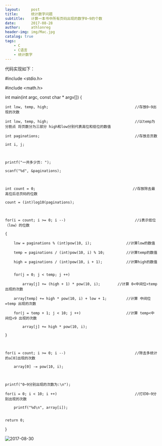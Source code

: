```yaml
---
layout:     post
title:      统计数字问题
subtitle:   计算一本书中所有页码出现的数字0~9的个数
date:       2017-08-28
author:     athlonreg
header-img: img/Mac.jpg
catalog: true
tags:
    - C
    - C语言
    - 统计数字
---
```


代码实现如下：



#include <stdio.h>

#include <math.h>


int main(int argc, const char * argv[]) 
{
    
	int low, temp, high;                                        //存放0~9出现的次数
	
	int low, temp, high;                                        //以temp为分割点 将页数分为三部分 high和low分别代表高位和低位的数值
    
	int paginations;                                            //存放总页数

	int i, j;
    
    

	printf("一共多少页: ");
    
	scanf("%d", &paginations);
  
  
    
	int count = 0;                                             //存放除去最高位后总页码的位数
    
	count = (int)log10(paginations);
    
    

	for(i = count; i >= 0; i --)                                //i表示低位（low）的位数
    
	{
        
		low = paginations % (int)pow(10, i);                //计算low的数值
        
		temp = paginations / (int)pow(10, i) % 10;          //计算temp的数值
        
		high = paginations / (int)pow(10, i + 1);           //计算high的数值
        
        
		for(j = 0; j < temp; j ++)
            
			array[j] += (high + 1) * pow(10, i);        //计算 0<中间位<temp 出现的次数
        
		array[temp] += high * pow(10, i) + low + 1;         //计算 中间位=temp 出现的次数
        
		for(j = temp + 1; j < 10; j ++)                     //计算 temp<中间位<9 出现的次数
            
			array[j] += high * pow(10, i);
    
	}
    
    

	for(i = count; i >= 0; i --)                                //除去多统计的a[0]出现的次数
        
		array[0] -= pow(10, i);
    

    
	printf("0~9分别出现的次数为:\n");
    
	for(i = 0; i < 10; i ++)                                    //打印0~9分别出现的次数
        
		printf("%d\n", array[i]);
    
    
	return 0;

}


![2017-08-30](http://ovefvi4g3.bkt.clouddn.com/2017-08-30-1.png)

